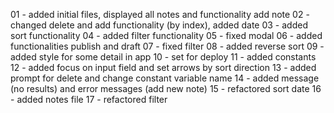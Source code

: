 
01 - added initial files, displayed all notes and functionality add note
02 - changed delete and add functionality (by index), added date
03 - added sort functionality
04 - added filter functionality
05 - fixed modal
06 - added functionalities publish and draft
07 - fixed filter
08 - added reverse sort
09 - added style for some detail in app 
10 - set for deploy
11 - added constants
12 - added focus on input field and set arrows by sort direction
13 - added prompt for delete and change constant variable name
14 - added message (no results) and error messages (add new note)
15 - refactored sort date
16 - added notes file
17 - refactored filter
